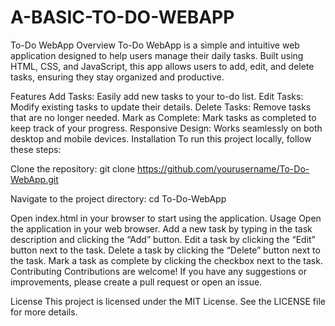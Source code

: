 # A-BASIC-TO-DO-WEBAPP
To-Do WebApp
Overview
To-Do WebApp is a simple and intuitive web application designed to help users manage their daily tasks. Built using HTML, CSS, and JavaScript, this app allows users to add, edit, and delete tasks, ensuring they stay organized and productive.

Features
Add Tasks: Easily add new tasks to your to-do list.
Edit Tasks: Modify existing tasks to update their details.
Delete Tasks: Remove tasks that are no longer needed.
Mark as Complete: Mark tasks as completed to keep track of your progress.
Responsive Design: Works seamlessly on both desktop and mobile devices.
Installation
To run this project locally, follow these steps:

Clone the repository:
git clone https://github.com/yourusername/To-Do-WebApp.git

Navigate to the project directory:
cd To-Do-WebApp

Open index.html in your browser to start using the application.
Usage
Open the application in your web browser.
Add a new task by typing in the task description and clicking the “Add” button.
Edit a task by clicking the “Edit” button next to the task.
Delete a task by clicking the “Delete” button next to the task.
Mark a task as complete by clicking the checkbox next to the task.
Contributing
Contributions are welcome! If you have any suggestions or improvements, please create a pull request or open an issue.

License
This project is licensed under the MIT License. See the LICENSE file for more details.

